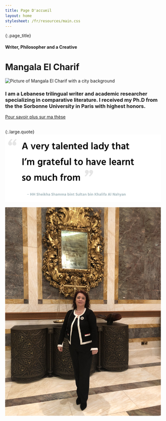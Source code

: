 ```yaml
---
title: Page D'accueil
layout: home
stylesheet: /fr/resources/main.css
---
```


{:.page_title}
#### Writer, Philosopher and a Creative
# Mangala El Charif

![Picture of Mangala El Charif with a city background](/resources/home.jpg)

### I am a Lebanese trilingual writer and academic researcher specializing in comparative literature. I received my Ph.D from the the Sorbonne University in Paris with highest honors.

<div class="block_link">
  <a href="thesis">Pour savoir plus sur ma thèse</a>
</div>

<br>

{:.large.quote}
![A very talented lady that I’m grateful to have learnt so much from ‒ Her Highness Sheikha Shamma bint Sultan bin Khalifa Al Nahyan, a progressive, educated and entrepreneurial member of the Royal family of the United Arab Emirates and CEO of the Alliances for Global Sustainability.](/resources/quote3.png)

![Picture of Mangala El Charif](/resources/home2.jpg)
